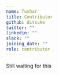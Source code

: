 ```yaml
---
name: Tushar
title: Contributor
github: ditsuke
twitter: ""
linkedin: ""
slack: ""
joining_date: ""
role: contributor
---
```


Still waiting for this

